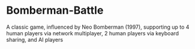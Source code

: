 # Bomberman-Battle
A classic game, influenced by Neo Bomberman (1997), supporting up to 4 human players via network multiplayer, 2 human players via keyboard sharing, and AI players
